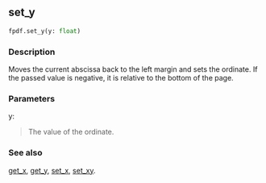 ## set_y ##

```python
fpdf.set_y(y: float)
```
### Description ###

Moves the current abscissa back to the left margin and sets the ordinate. If the passed value is negative, it is relative to the bottom of the page.

### Parameters ###

y:
> The value of the ordinate.

### See also ###

[get_x](GetX.md), [get_y](GetY.md), [set_x](SetX.md), [set_xy](SetXY.md).
